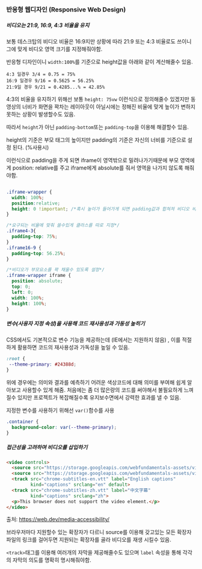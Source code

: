 ### 반응형 웹디자인 (Responsive Web Design)

##### 비디오는 21:9, 16:9, 4:3 비율을 유지

보통 데스크탑의 비디오 비율은 16:9지만 상황에 따라 21:9 또는 4:3 비율로도 쓰이니 그에 맞게 비디오 영역 크기를 지정해줘야함.

반응형 디자인이니 `width:100%`를 기준으로 height값을 아래와 같이 계산해줄수 있음.

```
4:3 일경우 3/4 = 0.75 = 75% 
16:9 일경우 9/16 = 0.5625 = 56.25%
21:9일 경우 9/21 = 0.4285...% = 42.85%
```

4:3의 비율을 유지하기 위해선 보통 `height: 75vw` 이런식으로 정의해줄수 있겠지만 동영상의 너비가 화면을 꽉차는 레이아웃이 아닐시에는 정해진 비율에 맞게 높이가 변하지 못하는 상황이 발생할수도 있음.

따라서 `height`가 아닌 `padding-bottom`또는 `padding-top`을 이용해 해결할수 있음.

height의 기준은 부모 태그의 높이지만 
padding의 기준은 자신의 너비를 기준으로 설정 된다. (%사용시)

이런식으로 padding을 주게 되면 iframe이 영역밖으로 밀려나가기때문에 부모 영역에게 position: relative를 주고 iframe에게 absolute를 줘서 영역을 나가지 않도록 해줘야함. 

```css

.iframe-wrapper {
  width: 100%;
  position:relative;
  height: 0 !important; /*혹시 높이가 들어가게 되면 padding값과 합쳐져 비디오 비율이 무너질수 있기 때문에 0으로 최우선 처리해줌 */
}

/*요구되는 비율에 맞춰 쓸수있게 클라스를 따로 지정*/
.iframe4-3{
  padding-top: 75%;
}
.iframe16-9 {
  padding-top: 56.25%;
}

/*비디오가 부모요소를 꽉 채울수 있도록 설정*/
.iframe-wrapper iframe {
  position: absolute;
  top: 0;
  left: 0;
  width: 100%;
  height: 100%;
}

```

##### 변수(사용자 지정 속성)을 사용해 코드 재사용성과 가동성 높히기  

CSS에서도 기본적으로 변수 기능을 제공하는데 (IE에서는 지원하지 않음) ,
이를 적절하게 활용하면 코드의 재사용성과 가독성을 높일 수 있음.

```css
:root {
 --theme-primary: #24388d;
}
```

위에 경우에는 의미와 결과를 예측하기 어려운 색상코드에 대해 의미를 부여해 쉽게 알아보고 사용할수 있게 해줌. 처음에는 좀 더 많은량의 코드를 써야해서 불필요하게 느껴질수 있지만 프로젝트가 복잡해질수록 유지보수면에서 강력한 효과를 낼 수 있음.

지정한 변수를 사용하기 위해선 `var()`함수를 사용
```css
.container {
  background-color: var(--theme-primary);
}
```

##### 접근성을 고려하며 비디오를 삽입하기

```html
<video controls>
  <source src="https://storage.googleapis.com/webfundamentals-assets/videos/chrome.webm" type="video/webm" />
  <source src="https://storage.googleapis.com/webfundamentals-assets/videos/chrome.mp4" type="video/mp4" />
  <track src="chrome-subtitles-en.vtt" label="English captions"
         kind="captions" srclang="en" default>
  <track src="chrome-subtitles-zh.vtt" label="中文字幕"
         kind="captions" srclang="zh">
  <p>This browser does not support the video element.</p>
</video>
```
출처: https://web.dev/media-accessibility/

브라우저마다 지원할수 있는 확장자가 다르니 source를 이용해 갖고있는 모든 확장자 파일의 링크를 걸어두면 지원되는 확장자를 골라 비디오를 재생 시킬수 있음. 

`<track>`태그를 이용해 여러개의 자막을 제공해줄수도 있으며 `label` 속성을 통해 각각의 자막의 의도를 명확히 명시해줘야함.